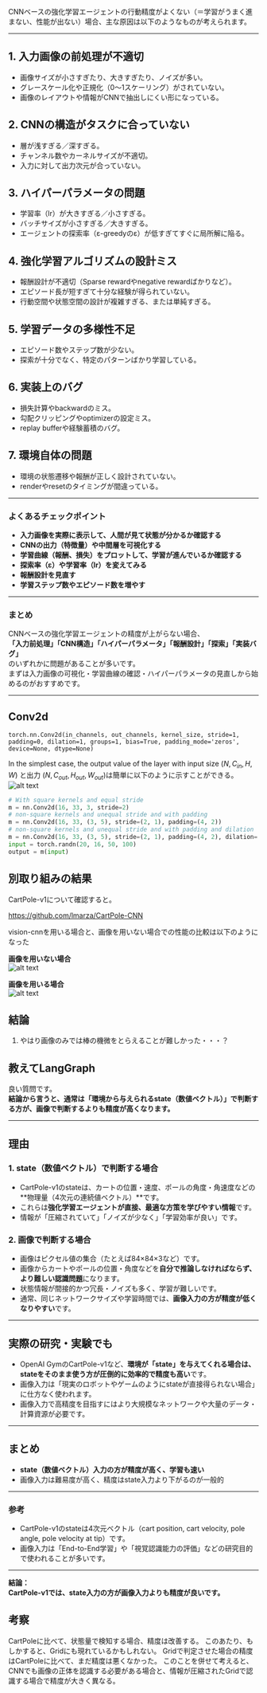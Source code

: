 CNNベースの強化学習エージェントの行動精度がよくない（＝学習がうまく進まない、性能が出ない）場合、主な原因は以下のようなものが考えられます。

---

## 1. **入力画像の前処理が不適切**
- 画像サイズが小さすぎたり、大きすぎたり、ノイズが多い。
- グレースケール化や正規化（0〜1スケーリング）がされていない。
- 画像のレイアウトや情報がCNNで抽出しにくい形になっている。

## 2. **CNNの構造がタスクに合っていない**
- 層が浅すぎる／深すぎる。
- チャンネル数やカーネルサイズが不適切。
- 入力に対して出力次元が合っていない。

## 3. **ハイパーパラメータの問題**
- 学習率（lr）が大きすぎる／小さすぎる。
- バッチサイズが小さすぎる／大きすぎる。
- エージェントの探索率（ε-greedyのε）が低すぎてすぐに局所解に陥る。

## 4. **強化学習アルゴリズムの設計ミス**
- 報酬設計が不適切（Sparse rewardやnegative rewardばかりなど）。
- エピソード長が短すぎて十分な経験が得られていない。
- 行動空間や状態空間の設計が複雑すぎる、または単純すぎる。

## 5. **学習データの多様性不足**
- エピソード数やステップ数が少ない。
- 探索が十分でなく、特定のパターンばかり学習している。

## 6. **実装上のバグ**
- 損失計算やbackwardのミス。
- 勾配クリッピングやoptimizerの設定ミス。
- replay bufferや経験蓄積のバグ。

## 7. **環境自体の問題**
- 環境の状態遷移や報酬が正しく設計されていない。
- renderやresetのタイミングが間違っている。

---

### よくあるチェックポイント

- **入力画像を実際に表示して、人間が見て状態が分かるか確認する**
- **CNNの出力（特徴量）や中間層を可視化する**
- **学習曲線（報酬、損失）をプロットして、学習が進んでいるか確認する**
- **探索率（ε）や学習率（lr）を変えてみる**
- **報酬設計を見直す**
- **学習ステップ数やエピソード数を増やす**

---

### まとめ

CNNベースの強化学習エージェントの精度が上がらない場合、  
**「入力前処理」「CNN構造」「ハイパーパラメータ」「報酬設計」「探索」「実装バグ」**  
のいずれかに問題があることが多いです。  
まずは入力画像の可視化・学習曲線の確認・ハイパーパラメータの見直しから始めるのがおすすめです。

---
## Conv2d
```
torch.nn.Conv2d(in_channels, out_channels, kernel_size, stride=1, padding=0, dilation=1, groups=1, bias=True, padding_mode='zeros', device=None, dtype=None)
```

In the simplest case, the output value of the layer with input size $(N, C_{in}, H, W)$ と出力 $(N, C_{out}, H_{out}, W_{out})$は簡単に以下のように示すことができる。
![alt text](image.png)

```python
# With square kernels and equal stride
m = nn.Conv2d(16, 33, 3, stride=2)
# non-square kernels and unequal stride and with padding
m = nn.Conv2d(16, 33, (3, 5), stride=(2, 1), padding=(4, 2))
# non-square kernels and unequal stride and with padding and dilation
m = nn.Conv2d(16, 33, (3, 5), stride=(2, 1), padding=(4, 2), dilation=(3, 1))
input = torch.randn(20, 16, 50, 100)
output = m(input)
```


## 別取り組みの結果

CartPole-v1について確認すると。


https://github.com/lmarza/CartPole-CNN

vision-cnnを用いる場合と、画像を用いない場合での性能の比較は以下のようになった

__画像を用いない場合__  
![alt text](image-1.png)


__画像を用いる場合__  
![alt text](image-2.png)

## 結論
1. やはり画像のみでは棒の機微をとらえることが難しかった・・・？


## 教えてLangGraph

良い質問です。  
**結論から言うと、通常は「環境から与えられるstate（数値ベクトル）」で判断する方が、画像で判断するよりも精度が高くなります。**

---

## 理由

### 1. state（数値ベクトル）で判断する場合
- CartPole-v1のstateは、カートの位置・速度、ポールの角度・角速度などの**物理量（4次元の連続値ベクトル）**です。
- これらは**強化学習エージェントが直接、最適な方策を学びやすい情報**です。
- 情報が「圧縮されていて」「ノイズが少なく」「学習効率が良い」です。

### 2. 画像で判断する場合
- 画像はピクセル値の集合（たとえば84×84×3など）です。
- 画像からカートやポールの位置・角度などを**自分で推論しなければならず、より難しい認識問題**になります。
- 状態情報が間接的かつ冗長・ノイズも多く、学習が難しいです。
- 通常、同じネットワークサイズや学習時間では、**画像入力の方が精度が低くなりやすい**です。

---

## 実際の研究・実験でも

- OpenAI GymのCartPole-v1など、**環境が「state」を与えてくれる場合は、stateをそのまま使う方が圧倒的に効率的で精度も高い**です。
- 画像入力は「現実のロボットやゲームのようにstateが直接得られない場合」に仕方なく使われます。
- 画像入力で高精度を目指すにはより大規模なネットワークや大量のデータ・計算資源が必要です。

---

## まとめ

- **state（数値ベクトル）入力の方が精度が高く、学習も速い**  
- 画像入力は難易度が高く、精度はstate入力より下がるのが一般的

---

### 参考
- CartPole-v1のstateは4次元ベクトル（cart position, cart velocity, pole angle, pole velocity at tip）です。
- 画像入力は「End-to-End学習」や「視覚認識能力の評価」などの研究目的で使われることが多いです。

---

**結論：  
CartPole-v1では、state入力の方が画像入力よりも精度が良いです。**

## 考察

CartPoleに比べて、状態量で検知する場合、精度は改善する。
このあたり、もしかすると、Gridにも現れているかもしれない。
Gridで判定させた場合の精度はCartPoleに比べて、まだ精度は悪くなかった。
このことを併せて考えると、CNNでも画像の正体を認識する必要がある場合と、情報が圧縮されたGridで認識する場合で精度が大きく異なる。







